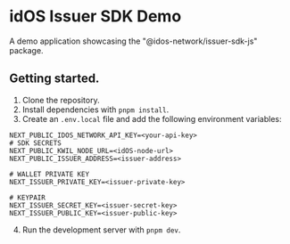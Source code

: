 # idOS Issuer SDK Demo

A demo application showcasing the "@idos-network/issuer-sdk-js" package.


## Getting started.

1. Clone the repository.
2. Install dependencies with `pnpm install`.
3. Create an `.env.local` file and add the following environment variables:

```
NEXT_PUBLIC_IDOS_NETWORK_API_KEY=<your-api-key>
# SDK SECRETS
NEXT_PUBLIC_KWIL_NODE_URL=<idOS-node-url>
NEXT_PUBLIC_ISSUER_ADDRESS=<issuer-address>

# WALLET PRIVATE KEY
NEXT_ISSUER_PRIVATE_KEY=<issuer-private-key>

# KEYPAIR
NEXT_ISSUER_SECRET_KEY=<issuer-secret-key>
NEXT_ISSUER_PUBLIC_KEY=<issuer-public-key>
```

4. Run the development server with `pnpm dev`.
